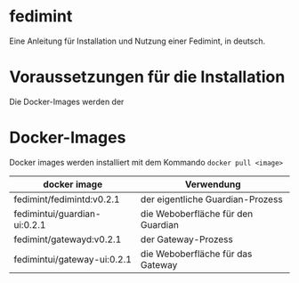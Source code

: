 # fedimint
Eine Anleitung für Installation und Nutzung einer Fedimint, in deutsch.
# Voraussetzungen für die Installation
Die Docker-Images werden der
# Docker-Images
Docker images werden installiert mit dem Kommando `docker pull <image>`

| docker image | Verwendung |
|--|--|
| fedimint/fedimintd:v0.2.1 | der eigentliche Guardian-Prozess |
| fedimintui/guardian-ui:0.2.1 | die Weboberfläche für den Guardian|
| fedimint/gatewayd:v0.2.1 |  der Gateway-Prozess |
| fedimintui/gateway-ui:0.2.1 | die Weboberfläche für das Gateway |






<!--stackedit_data:
eyJoaXN0b3J5IjpbNzYzMTM3NTg5LDE4NTQ0MTc4ODRdfQ==
-->